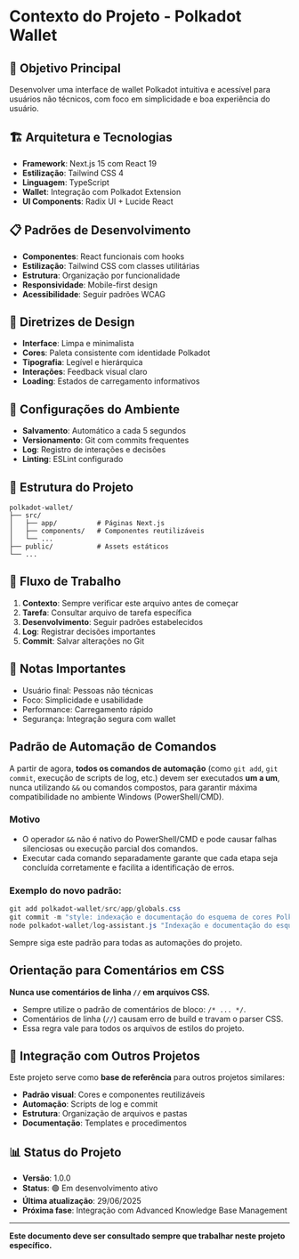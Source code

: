 # Contexto do Projeto - Polkadot Wallet

## 🎯 Objetivo Principal
Desenvolver uma interface de wallet Polkadot intuitiva e acessível para usuários não técnicos, com foco em simplicidade e boa experiência do usuário.

## 🏗️ Arquitetura e Tecnologias
- **Framework**: Next.js 15 com React 19
- **Estilização**: Tailwind CSS 4
- **Linguagem**: TypeScript
- **Wallet**: Integração com Polkadot Extension
- **UI Components**: Radix UI + Lucide React

## 📋 Padrões de Desenvolvimento
- **Componentes**: React funcionais com hooks
- **Estilização**: Tailwind CSS com classes utilitárias
- **Estrutura**: Organização por funcionalidade
- **Responsividade**: Mobile-first design
- **Acessibilidade**: Seguir padrões WCAG

## 🎨 Diretrizes de Design
- **Interface**: Limpa e minimalista
- **Cores**: Paleta consistente com identidade Polkadot
- **Tipografia**: Legível e hierárquica
- **Interações**: Feedback visual claro
- **Loading**: Estados de carregamento informativos

## 🔧 Configurações do Ambiente
- **Salvamento**: Automático a cada 5 segundos
- **Versionamento**: Git com commits frequentes
- **Log**: Registro de interações e decisões
- **Linting**: ESLint configurado

## 📁 Estrutura do Projeto
```
polkadot-wallet/
├── src/
│   ├── app/          # Páginas Next.js
│   ├── components/   # Componentes reutilizáveis
│   └── ...
├── public/           # Assets estáticos
└── ...
```

## 🚀 Fluxo de Trabalho
1. **Contexto**: Sempre verificar este arquivo antes de começar
2. **Tarefa**: Consultar arquivo de tarefa específica
3. **Desenvolvimento**: Seguir padrões estabelecidos
4. **Log**: Registrar decisões importantes
5. **Commit**: Salvar alterações no Git

## 📝 Notas Importantes
- Usuário final: Pessoas não técnicas
- Foco: Simplicidade e usabilidade
- Performance: Carregamento rápido
- Segurança: Integração segura com wallet

## Padrão de Automação de Comandos

A partir de agora, **todos os comandos de automação** (como `git add`, `git commit`, execução de scripts de log, etc.) devem ser executados **um a um**, nunca utilizando `&&` ou comandos compostos, para garantir máxima compatibilidade no ambiente Windows (PowerShell/CMD).

### Motivo
- O operador `&&` não é nativo do PowerShell/CMD e pode causar falhas silenciosas ou execução parcial dos comandos.
- Executar cada comando separadamente garante que cada etapa seja concluída corretamente e facilita a identificação de erros.

### Exemplo do novo padrão:
```powershell
git add polkadot-wallet/src/app/globals.css
git commit -m "style: indexação e documentação do esquema de cores Polkadot em variáveis CSS globais"
node polkadot-wallet/log-assistant.js "Indexação e documentação do esquema de cores Polkadot no globals.css (variáveis CSS, nomes e hex)" "Automação: cores Polkadot para uso global e manutenção"
```

Sempre siga este padrão para todas as automações do projeto.

## Orientação para Comentários em CSS

**Nunca use comentários de linha `//` em arquivos CSS.**
- Sempre utilize o padrão de comentários de bloco: `/* ... */`.
- Comentários de linha (`//`) causam erro de build e travam o parser CSS.
- Essa regra vale para todos os arquivos de estilos do projeto.

## 🔗 Integração com Outros Projetos

Este projeto serve como **base de referência** para outros projetos similares:
- **Padrão visual**: Cores e componentes reutilizáveis
- **Automação**: Scripts de log e commit
- **Estrutura**: Organização de arquivos e pastas
- **Documentação**: Templates e procedimentos

## 📊 Status do Projeto
- **Versão**: 1.0.0
- **Status**: 🟢 Em desenvolvimento ativo
- **Última atualização**: 29/06/2025
- **Próxima fase**: Integração com Advanced Knowledge Base Management

---

**Este documento deve ser consultado sempre que trabalhar neste projeto específico.** 
